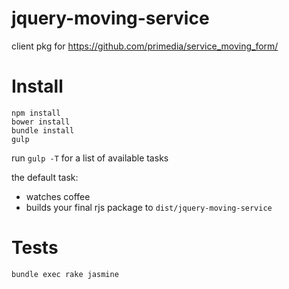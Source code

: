 # jquery-moving-service
client pkg for https://github.com/primedia/service_moving_form/

# Install

```
npm install
bower install
bundle install
gulp
````

run `gulp -T` for a list of available tasks

the default task:
  - watches coffee
  - builds your final rjs package to `dist/jquery-moving-service`

# Tests

```
bundle exec rake jasmine
```
